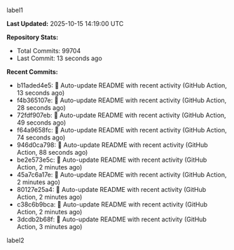 
label1 
<!-- ACTIVITY_START -->
**Last Updated:** 2025-10-15 14:19:00 UTC

**Repository Stats:**
- Total Commits: 99704
- Last Commit: 13 seconds ago

**Recent Commits:**
- b11aded4e5: 🤖 Auto-update README with recent activity (GitHub Action, 13 seconds ago)
- f4b365107e: 🤖 Auto-update README with recent activity (GitHub Action, 28 seconds ago)
- 72fdf907eb: 🤖 Auto-update README with recent activity (GitHub Action, 49 seconds ago)
- f64a9658fc: 🤖 Auto-update README with recent activity (GitHub Action, 74 seconds ago)
- 946d0ca798: 🤖 Auto-update README with recent activity (GitHub Action, 88 seconds ago)
- be2e573e5c: 🤖 Auto-update README with recent activity (GitHub Action, 2 minutes ago)
- 45a7c6a17e: 🤖 Auto-update README with recent activity (GitHub Action, 2 minutes ago)
- 80127e25a4: 🤖 Auto-update README with recent activity (GitHub Action, 2 minutes ago)
- c38c6b9bca: 🤖 Auto-update README with recent activity (GitHub Action, 2 minutes ago)
- 3dcdb2b68f: 🤖 Auto-update README with recent activity (GitHub Action, 3 minutes ago)
<!-- ACTIVITY_END -->

label2
